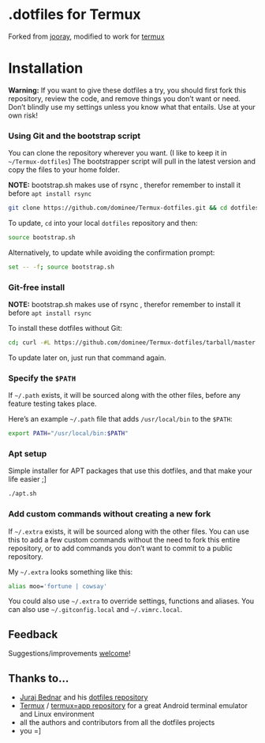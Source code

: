 # .dotfiles for Termux

Forked from [jooray](https://github.com/jooray/dotfiles), modified to work for [termux](https://github.com/termux/termux-app)

# Installation

**Warning:** If you want to give these dotfiles a try, you should first fork this repository, review the code, and remove things you don’t want or need. Don’t blindly use my settings unless you know what that entails. Use at your own risk!


### Using Git and the bootstrap script

You can clone the repository wherever you want. (I like to keep it in `~/Termux-dotfiles`) The bootstrapper script will pull in the latest version and copy the files to your home folder.

**NOTE:** bootstrap.sh makes use of rsync , therefor remember to install it before `apt install rsync`

```bash
git clone https://github.com/dominee/Termux-dotfiles.git && cd dotfiles && source bootstrap.sh
```

To update, `cd` into your local `dotfiles` repository and then:

```bash
source bootstrap.sh
```

Alternatively, to update while avoiding the confirmation prompt:

```bash
set -- -f; source bootstrap.sh
```

### Git-free install

**NOTE:** bootstrap.sh makes use of rsync , therefor remember to install it before `apt install rsync`

To install these dotfiles without Git:

```bash
cd; curl -#L https://github.com/dominee/Termux-dotfiles/tarball/master | tar -xzv --strip-components 1 --exclude={README.md,bootstrap.sh,LICENSE-MIT.txt}
```

To update later on, just run that command again.

### Specify the `$PATH`

If `~/.path` exists, it will be sourced along with the other files, before any feature testing takes place.

Here’s an example `~/.path` file that adds `/usr/local/bin` to the `$PATH`:

```bash
export PATH="/usr/local/bin:$PATH"
```

### Apt setup

Simple installer for APT packages that use this dotfiles, and that make your life easier ;]

```bash
./apt.sh
```


### Add custom commands without creating a new fork

If `~/.extra` exists, it will be sourced along with the other files. You can use this to add a few custom commands without the need to fork this entire repository, or to add commands you don’t want to commit to a public repository.

My `~/.extra` looks something like this:

```bash
alias moo='fortune | cowsay'
```

You could also use `~/.extra` to override settings, functions and aliases.
You can also use `~/.gitconfig.local` and `~/.vimrc.local`.

## Feedback

Suggestions/improvements [welcome](https://github.com/dominee/Termux-dotfiles/issues)!


## Thanks to…
* [Juraj Bednar](https://juraj.bednar.sk/) and his [dotfiles repository](https://github.com/jooray/dotfiles) 
* [Termux](https://termux.com/) / [termux=app repository](https://github.com/termux/termux-app) for a great Android terminal emulator and Linux environment
* all the authors and contributors from all the dotfiles projects
* you =]
